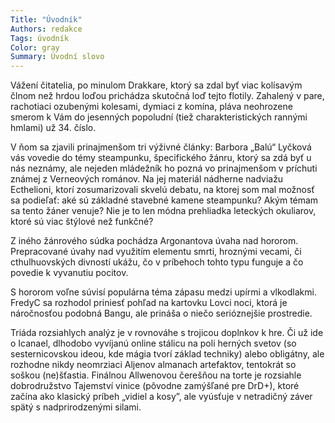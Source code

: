 ```yaml
---
Title: "Úvodník"
Authors: redakce
Tags: úvodník
Color: gray
Summary: Úvodní slovo
---
```

Vážení čitatelia, po minulom Drakkare, ktorý sa zdal byť viac kolísavým člnom než hrdou loďou prichádza skutočná loď tejto flotily. Zahalený v pare, rachotiaci ozubenými kolesami, dymiaci z komína, pláva neohrozene smerom k Vám do jesenných popoludní (tiež charakteristických rannými hmlami) už 34. číslo.

V ňom sa zjavili prinajmenšom tri výživné články: Barbora „Balú“ Lyčková vás vovedie do témy steampunku, špecifického žánru, ktorý sa zdá byť u nás neznámy, ale nejeden mládežník ho pozná vo prinajmenšom v príchuti známej z Verneových románov. Na jej materiál nádherne nadviažu Ecthelioni, ktorí zosumarizovali skvelú debatu, na ktorej som mal možnosť sa podieľať: aké sú základné stavebné kamene steampunku? Akým témam sa tento žáner venuje? Nie je to len módna prehliadka leteckých okuliarov, ktoré sú viac štýlové než funkčné?

Z iného žánrového súdka pochádza Argonantova úvaha nad hororom. Prepracované úvahy nad využitím elementu smrti, hroznými vecami, či cthulhuovských divností ukážu, čo v príbehoch tohto typu funguje a čo povedie k vyvanutiu pocitov.

S hororom voľne súvisí populárna téma zápasu medzi upírmi a vlkodlakmi. FredyC sa rozhodol priniesť pohľad na kartovku Lovci noci, ktorá je náročnosťou podobná Bangu, ale prináša o niečo serióznejšie prostredie.

Triáda rozsiahlych analýz je v rovnováhe s trojicou doplnkov k hre. Či už ide o Icanael, dlhodobo vyvíjanú online stálicu na poli herných svetov (so sesternicovskou ideou, kde mágia tvorí základ techniky) alebo obligátny, ale rozhodne nikdy neomrziaci Aljenov almanach artefaktov, tentokrát so soškou (ne)šťastia. Finálnou Allwenovou čerešňou na torte je rozsiahle dobrodružstvo Tajemství vinice (pôvodne zamýšľané pre DrD+), ktoré začína ako klasický príbeh „vidiel a kosy”, ale vyúsťuje v netradičný záver spätý s nadprirodzenými silami.
